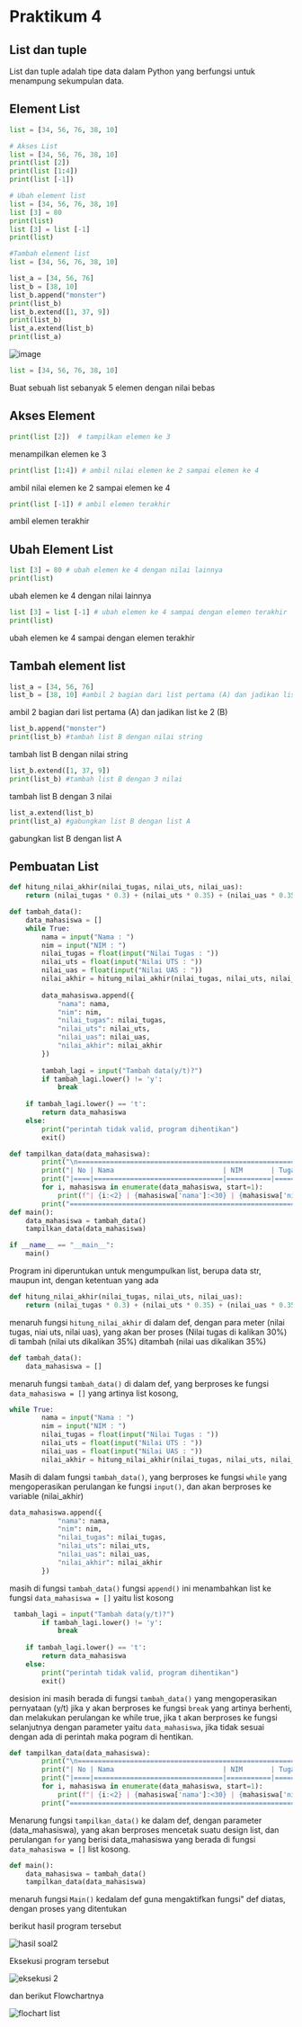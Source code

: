 # Praktikum 4
## List dan tuple
List dan tuple adalah tipe data dalam Python yang berfungsi untuk menampung sekumpulan data.

## Element List
```Python
list = [34, 56, 76, 38, 10] 

# Akses List
list = [34, 56, 76, 38, 10] 
print(list [2]) 
print(list [1:4]) 
print(list [-1])

# Ubah element list
list = [34, 56, 76, 38, 10]
list [3] = 80 
print(list)
list [3] = list [-1] 
print(list)

#Tambah element list
list = [34, 56, 76, 38, 10]

list_a = [34, 56, 76]
list_b = [38, 10]
list_b.append("monster")
print(list_b)
list_b.extend([1, 37, 9])
print(list_b)
list_a.extend(list_b)
print(list_a)
````
![image](https://github.com/user-attachments/assets/0fcf6e8e-07a7-4597-86df-ab78546eaf9a)

```Python
list = [34, 56, 76, 38, 10] 
````

Buat sebuah list sebanyak 5 elemen dengan nilai bebas

## Akses Element

```Python
print(list [2])  # tampilkan elemen ke 3
````

menampilkan elemen ke 3

```Python
print(list [1:4]) # ambil nilai elemen ke 2 sampai elemen ke 4
````

ambil nilai elemen ke 2 sampai elemen ke 4

```Python
print(list [-1]) # ambil elemen terakhir
````

 ambil elemen terakhir

## Ubah Element List

```Python
list [3] = 80 # ubah elemen ke 4 dengan nilai lainnya
print(list)
````

ubah elemen ke 4 dengan nilai lainnya

```Python
list [3] = list [-1] # ubah elemen ke 4 sampai dengan elemen terakhir
print(list)
````

ubah elemen ke 4 sampai dengan elemen terakhir

## Tambah element list

```Python
list_a = [34, 56, 76]
list_b = [38, 10] #ambil 2 bagian dari list pertama (A) dan jadikan list ke 2 (B)
````

ambil 2 bagian dari list pertama (A) dan jadikan list ke 2 (B)

```Python
list_b.append("monster")
print(list_b) #tambah list B dengan nilai string
````

tambah list B dengan nilai string

```Python
list_b.extend([1, 37, 9])
print(list_b) #tambah list B dengan 3 nilai
````

tambah list B dengan 3 nilai

```Python
list_a.extend(list_b)
print(list_a) #gabungkan list B dengan list A
````
gabungkan list B dengan list A

## Pembuatan List
```Python
def hitung_nilai_akhir(nilai_tugas, nilai_uts, nilai_uas):
    return (nilai_tugas * 0.3) + (nilai_uts * 0.35) + (nilai_uas * 0.35)

def tambah_data():
    data_mahasiswa = []
    while True:
        nama = input("Nama : ")
        nim = input("NIM : ")
        nilai_tugas = float(input("Nilai Tugas : "))
        nilai_uts = float(input("Nilai UTS : "))
        nilai_uas = float(input("Nilai UAS : "))
        nilai_akhir = hitung_nilai_akhir(nilai_tugas, nilai_uts, nilai_uas)
        
        data_mahasiswa.append({
            "nama": nama,
            "nim": nim,
            "nilai_tugas": nilai_tugas,
            "nilai_uts": nilai_uts,
            "nilai_uas": nilai_uas,
            "nilai_akhir": nilai_akhir
        })
        
        tambah_lagi = input("Tambah data(y/t)?")
        if tambah_lagi.lower() != 'y':
            break
        
    if tambah_lagi.lower() == 't':
        return data_mahasiswa
    else:
        print("perintah tidak valid, program dihentikan")
        exit()

def tampilkan_data(data_mahasiswa):
        print("\n==================================================================================")
        print("| No | Nama                           | NIM       | Tugas | UTS   | UAS   | Akhir |")
        print("|====|================================|===========|=======|=======|=======|=======|")
        for i, mahasiswa in enumerate(data_mahasiswa, start=1):
            print(f"| {i:<2} | {mahasiswa['nama']:<30} | {mahasiswa['nim']:<9} | {mahasiswa['nilai_tugas']:<5} | {mahasiswa['nilai_uts']:<5} | {mahasiswa['nilai_uas']:<5} | {mahasiswa['nilai_akhir']:<5.2f} |")
        print("==================================================================================")
def main():
    data_mahasiswa = tambah_data()
    tampilkan_data(data_mahasiswa)

if __name__ == "__main__":
    main()
````
Program ini diperuntukan untuk mengumpulkan list, berupa data str, maupun int, dengan ketentuan yang ada

```Python
def hitung_nilai_akhir(nilai_tugas, nilai_uts, nilai_uas):
    return (nilai_tugas * 0.3) + (nilai_uts * 0.35) + (nilai_uas * 0.35)
````

menaruh fungsi `hitung_nilai_akhir` di dalam def, dengan para meter (nilai tugas, niai uts, nilai uas), yang akan ber proses (Nilai tugas di kalikan 30%) di tambah (nilai uts dikalikan 35%) ditambah (nilai uas dikalikan 35%)

```Python
def tambah_data():
    data_mahasiswa = []
````

menaruh fungsi `tambah_data()` di dalam def, yang berproses ke fungsi `data_mahasiswa = []` yang artinya list kosong,

```Python
while True:
        nama = input("Nama : ")
        nim = input("NIM : ")
        nilai_tugas = float(input("Nilai Tugas : "))
        nilai_uts = float(input("Nilai UTS : "))
        nilai_uas = float(input("Nilai UAS : "))
        nilai_akhir = hitung_nilai_akhir(nilai_tugas, nilai_uts, nilai_uas)
````

Masih di dalam fungsi `tambah_data()`, yang berproses ke fungsi `while` yang mengoperasikan perulangan ke fungsi `input()`, dan akan berproses ke variable (nilai_akhir)

```Python
data_mahasiswa.append({
            "nama": nama,
            "nim": nim,
            "nilai_tugas": nilai_tugas,
            "nilai_uts": nilai_uts,
            "nilai_uas": nilai_uas,
            "nilai_akhir": nilai_akhir
        })
````
masih di fungsi `tambah_data()` fungsi `append()` ini menambahkan list ke fungsi `data_mahasiswa = []` yaitu list kosong

```Python
 tambah_lagi = input("Tambah data(y/t)?")
        if tambah_lagi.lower() != 'y':
            break
        
    if tambah_lagi.lower() == 't':
        return data_mahasiswa
    else:
        print("perintah tidak valid, program dihentikan")
        exit()
````
desision ini masih berada di fungsi `tambah_data()` yang mengoperasikan pernyataan (y/t) jika y akan berproses ke fungsi `break` yang artinya berhenti, dan melakukan perulangan ke while true, jika t akan berproses ke fungsi selanjutnya dengan parameter yaitu `data_mahasiswa`, jika tidak sesuai dengan ada di perintah maka pogram di hentikan.

```Python
def tampilkan_data(data_mahasiswa):
        print("\n==================================================================================")
        print("| No | Nama                           | NIM       | Tugas | UTS   | UAS   | Akhir |")
        print("|====|================================|===========|=======|=======|=======|=======|")
        for i, mahasiswa in enumerate(data_mahasiswa, start=1):
            print(f"| {i:<2} | {mahasiswa['nama']:<30} | {mahasiswa['nim']:<9} | {mahasiswa['nilai_tugas']:<5} | {mahasiswa['nilai_uts']:<5} | {mahasiswa['nilai_uas']:<5} | {mahasiswa['nilai_akhir']:<5.2f} |")
        print("==================================================================================")
````

Menarung fungsi `tampilkan_data()` ke dalam def, dengan parameter (data_mahasiswa), yang akan berproses mencetak suatu design list, dan perulangan `for` yang berisi data_mahasiswa yang berada di fungsi `data_mahasiswa = []` list kosong.

```Python
def main():
    data_mahasiswa = tambah_data()
    tampilkan_data(data_mahasiswa)
````
menaruh fungsi `Main()` kedalam def guna mengaktifkan fungsi" def diatas, dengan proses yang ditentukan

<p>berikut hasil program tersebut</p>

![hasil soal2](https://github.com/user-attachments/assets/5ac03298-3ca9-4b6a-af7d-2d5b9bc6494f)

<p>Eksekusi program tersebut</p>

![eksekusi 2](https://github.com/user-attachments/assets/7bb6caef-1293-48da-9b7d-5939e55c0adc)

<p>dan berikut Flowchartnya</p>

![flochart list](https://github.com/user-attachments/assets/19cb9c77-f6e8-427f-bbd7-87d9d0ef6b6f)











